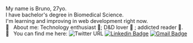 
My name is Bruno, 27yo.
<br/>I have bachelor's degree in Biomedical Science.
<br/>I'm learning and improving in web development right now.
<br/> 💬  &nbsp; About me: Technology enthusiast :floppy_disk:; D&D lover :game_die: ; addicted reader :book:.
<br/> :email: &nbsp; You can find me here: 
![Twitter URL](https://img.shields.io/twitter/url?label=%40brunohhomem&style=social&url=https%3A%2F%2Ftwitter.com%2Fbrunohhomem)
[![Linkedin Badge](https://img.shields.io/badge/-BrunoHHomem-blue?style=flat-square&logo=Linkedin&logoColor=white&link=https://www.linkedin.com/in/tgmarinho/)](https://www.linkedin.com/in/brunohhomem/)
[![Gmail Badge](https://img.shields.io/badge/-brunohhomem@gmail.com-c14438?style=flat-square&logo=Gmail&logoColor=white&link=mailto:tgmarinho@gmail.com)](mailto:brunohhomem@gmail.com)
